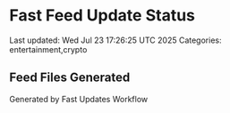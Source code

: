 # Fast Feed Update Status
Last updated: Wed Jul 23 17:26:25 UTC 2025
Categories: entertainment,crypto

## Feed Files Generated

Generated by Fast Updates Workflow
